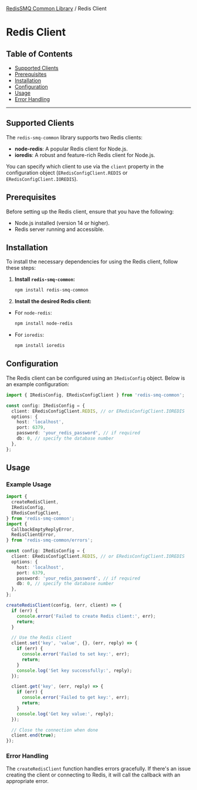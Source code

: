 [RedisSMQ Common Library](../README.md) / Redis Client

# Redis Client

## Table of Contents

- [Supported Clients](#supported-clients)
- [Prerequisites](#prerequisites)
- [Installation](#installation)
- [Configuration](#configuration)
- [Usage](#usage)
- [Error Handling](#error-handling)

---

## Supported Clients

The `redis-smq-common` library supports two Redis clients:

- **node-redis**: A popular Redis client for Node.js.
- **ioredis**: A robust and feature-rich Redis client for Node.js.

You can specify which client to use via the `client` property in the configuration object (`ERedisConfigClient.REDIS` or
`ERedisConfigClient.IOREDIS`).

## Prerequisites

Before setting up the Redis client, ensure that you have the following:

- Node.js installed (version 14 or higher).
- Redis server running and accessible.

## Installation

To install the necessary dependencies for using the Redis client, follow these steps:

1. **Install `redis-smq-common`:**

   ```bash
   npm install redis-smq-common
   ```

2. **Install the desired Redis client:**

- For `node-redis`:

  ```bash
  npm install node-redis
  ```

- For `ioredis`:
  ```bash
  npm install ioredis
  ```

## Configuration

The Redis client can be configured using an `IRedisConfig` object. Below is an example configuration:

```typescript
import { IRedisConfig, ERedisConfigClient } from 'redis-smq-common';

const config: IRedisConfig = {
  client: ERedisConfigClient.REDIS, // or ERedisConfigClient.IOREDIS
  options: {
    host: 'localhost',
    port: 6379,
    password: 'your_redis_password', // if required
    db: 0, // specify the database number
  },
};
```

## Usage

### Example Usage

```typescript
import {
  createRedisClient,
  IRedisConfig,
  ERedisConfigClient,
} from 'redis-smq-common';
import {
  CallbackEmptyReplyError,
  RedisClientError,
} from 'redis-smq-common/errors';

const config: IRedisConfig = {
  client: ERedisConfigClient.REDIS, // or ERedisConfigClient.IOREDIS
  options: {
    host: 'localhost',
    port: 6379,
    password: 'your_redis_password', // if required
    db: 0, // specify the database number
  },
};

createRedisClient(config, (err, client) => {
  if (err) {
    console.error('Failed to create Redis client:', err);
    return;
  }

  // Use the Redis client
  client.set('key', 'value', {}, (err, reply) => {
    if (err) {
      console.error('Failed to set key:', err);
      return;
    }
    console.log('Set key successfully:', reply);
  });

  client.get('key', (err, reply) => {
    if (err) {
      console.error('Failed to get key:', err);
      return;
    }
    console.log('Get key value:', reply);
  });

  // Close the connection when done
  client.end(true);
});
```

### Error Handling

The `createRedisClient` function handles errors gracefully. If there's an issue creating the client or connecting to
Redis, it will call the callback with an appropriate error.
